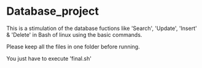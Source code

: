 # Database_project


This is a stimulation of the database fuctions like 'Search', 'Update', 'Insert' & 'Delete' in Bash of linux using the basic commands.

Please keep all the files in one folder before running.

You just have to execute 'final.sh'
